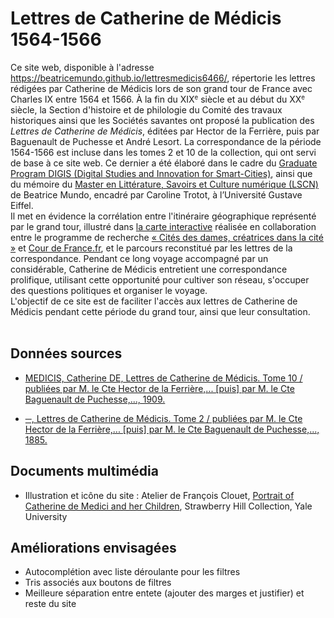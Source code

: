 # Lettres de Catherine de Médicis 1564-1566
Ce site web, disponible à l'adresse https://beatricemundo.github.io/lettresmedicis6466/, répertorie les lettres rédigées par Catherine de Médicis lors de son grand tour de France avec Charles IX entre 1564 et 1566. À la fin du XIX<small><sup>e</sup></small> siècle et au début du XX<small><sup>e</sup></small> siècle, la Section d'histoire et de philologie du Comité des travaux historiques ainsi que les Sociétés savantes ont proposé la publication des <i>Lettres de Catherine de Médicis</i>, éditées par Hector de la Ferrière, puis par Baguenault de Puchesse et André Lesort. La correspondance de la période 1564-1566 est incluse dans les tomes 2 et 10 de la collection, qui ont servi de base à ce site web. Ce dernier a été élaboré dans le cadre du [Graduate Program DIGIS (Digital Studies and Innovation for Smart-Cities)](https://digis.hypotheses.org/la-gs-et-le-gp), ainsi que du mémoire du [Master en Littérature, Savoirs et Culture numérique (LSCN)](https://lscn.hypotheses.org) de Beatrice Mundo, encadré par Caroline Trotot, à l’Université Gustave Eiffel.<br> Il met en évidence la corrélation entre l'itinéraire géographique représenté par le grand tour, illustré dans [la carte interactive](https://citedesdames.github.io/de-ville-en-ville/?site=0/) réalisée en collaboration entre le programme de recherche [« Cités des dames, créatrices dans la cité »](https://citedesdames.hypotheses.org/a-propos) et [Cour de France.fr](https://cour-de-france.fr/?lang=fr), et le parcours reconstitué par les lettres de la correspondance. Pendant ce long voyage accompagné par un considérable, Catherine de Médicis entretient une correspondance prolifique, utilisant cette opportunité pour cultiver son réseau, s'occuper des questions politiques et organiser le voyage.<br>L'objectif de ce site est de faciliter l'accès aux lettres de Catherine de Médicis pendant cette période du grand tour, ainsi que leur consultation.<br><br>


## Données sources   

* [MEDICIS, Catherine DE, Lettres de Catherine de Médicis. Tome 10 / publiées par M. le Cte Hector de la Ferrière,... [puis] par M. le Cte Baguenault de Puchesse,..., 1909.](https://gallica.bnf.fr/ark:/12148/bpt6k6228018d)

* [─, Lettres de Catherine de Médicis. Tome 2 / publiées par M. le Cte Hector de la Ferrière,... [puis] par M. le Cte Baguenault de Puchesse,..., 1885.](https://gallica.bnf.fr/ark:/12148/bpt6k6228061d)

## Documents multimédia

* Illustration et icône du site : Atelier de François Clouet, [Portrait of Catherine de Medici and her Children](https://libsvcs-1.its.yale.edu/strawberryhill/oneitem.asp?id=140/), Strawberry Hill Collection, Yale University

## Améliorations envisagées

* Autocomplétion avec liste déroulante pour les filtres
* Tris associés aux boutons de filtres
* Meilleure séparation entre entete (ajouter des marges et justifier) et reste du site
